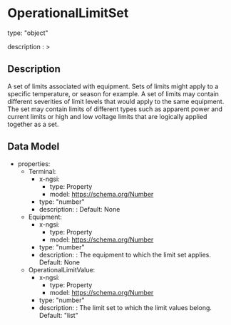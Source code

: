 # OperationalLimitSet
type: "object"
description : >
## Description
A set of limits associated with equipment.  Sets of limits might apply to a specific temperature, or season for example. A set of limits may contain different severities of limit levels that would apply to the same equipment. The set may contain limits of different types such as apparent power and current limits or high and low voltage limits  that are logically applied together as a set.

## Data Model
  - properties:
    - Terminal:
      - x-ngsi:
        - type: Property
        - model: https://schema.org/Number
      - type: "number"
      - description: :  Default: None
    - Equipment:
      - x-ngsi:
        - type: Property
        - model: https://schema.org/Number
      - type: "number"
      - description: : The equipment to which the limit set applies. Default: None
    - OperationalLimitValue:
      - x-ngsi:
        - type: Property
        - model: https://schema.org/Number
      - type: "number"
      - description: : The limit set to which the limit values belong. Default: "list"
